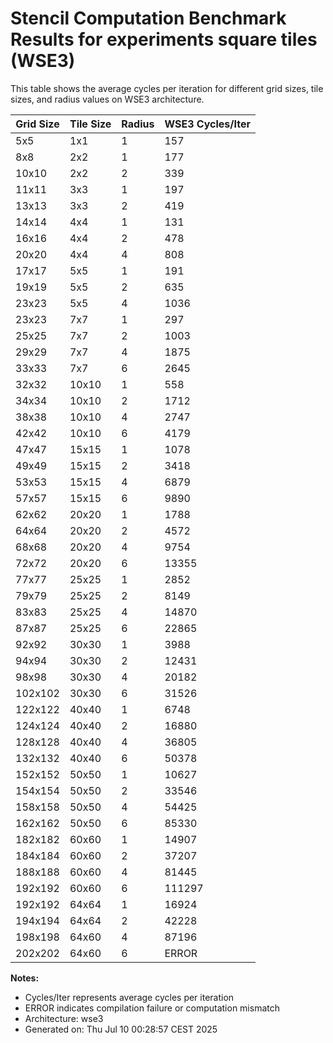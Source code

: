 # Stencil Computation Benchmark Results for experiments square tiles (WSE3)

This table shows the average cycles per iteration for different grid sizes, tile sizes, and radius values on WSE3 architecture.

| Grid Size | Tile Size | Radius | WSE3 Cycles/Iter |
|-----------|-----------|--------|------------------|
| 5x5 | 1x1 | 1 | 157 |
| 8x8 | 2x2 | 1 | 177 |
| 10x10 | 2x2 | 2 | 339 |
| 11x11 | 3x3 | 1 | 197 |
| 13x13 | 3x3 | 2 | 419 |
| 14x14 | 4x4 | 1 | 131 |
| 16x16 | 4x4 | 2 | 478 |
| 20x20 | 4x4 | 4 | 808 |
| 17x17 | 5x5 | 1 | 191 |
| 19x19 | 5x5 | 2 | 635 |
| 23x23 | 5x5 | 4 | 1036 |
| 23x23 | 7x7 | 1 | 297 |
| 25x25 | 7x7 | 2 | 1003 |
| 29x29 | 7x7 | 4 | 1875 |
| 33x33 | 7x7 | 6 | 2645 |
| 32x32 | 10x10 | 1 | 558 |
| 34x34 | 10x10 | 2 | 1712 |
| 38x38 | 10x10 | 4 | 2747 |
| 42x42 | 10x10 | 6 | 4179 |
| 47x47 | 15x15 | 1 | 1078 |
| 49x49 | 15x15 | 2 | 3418 |
| 53x53 | 15x15 | 4 | 6879 |
| 57x57 | 15x15 | 6 | 9890 |
| 62x62 | 20x20 | 1 | 1788 |
| 64x64 | 20x20 | 2 | 4572 |
| 68x68 | 20x20 | 4 | 9754 |
| 72x72 | 20x20 | 6 | 13355 |
| 77x77 | 25x25 | 1 | 2852 |
| 79x79 | 25x25 | 2 | 8149 |
| 83x83 | 25x25 | 4 | 14870 |
| 87x87 | 25x25 | 6 | 22865 |
| 92x92 | 30x30 | 1 | 3988 |
| 94x94 | 30x30 | 2 | 12431 |
| 98x98 | 30x30 | 4 | 20182 |
| 102x102 | 30x30 | 6 | 31526 |
| 122x122 | 40x40 | 1 | 6748 |
| 124x124 | 40x40 | 2 | 16880 |
| 128x128 | 40x40 | 4 | 36805 |
| 132x132 | 40x40 | 6 | 50378 |
| 152x152 | 50x50 | 1 | 10627 |
| 154x154 | 50x50 | 2 | 33546 |
| 158x158 | 50x50 | 4 | 54425 |
| 162x162 | 50x50 | 6 | 85330 |
| 182x182 | 60x60 | 1 | 14907 |
| 184x184 | 60x60 | 2 | 37207 |
| 188x188 | 60x60 | 4 | 81445 |
| 192x192 | 60x60 | 6 | 111297 |
| 192x192 | 64x64 | 1 | 16924 |
| 194x194 | 64x64 | 2 | 42228 |
| 198x198 | 64x60 | 4 | 87196 |
| 202x202 | 64x60 | 6 | ERROR |

**Notes:**
- Cycles/Iter represents average cycles per iteration
- ERROR indicates compilation failure or computation mismatch
- Architecture: wse3
- Generated on: Thu Jul 10 00:28:57 CEST 2025
